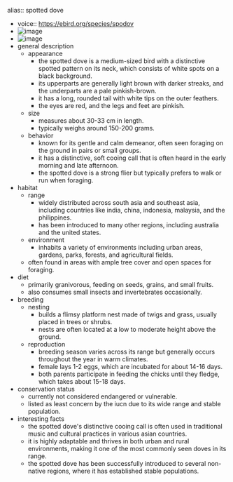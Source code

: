 alias:: spotted dove

- voice:: https://ebird.org/species/spodov
- ![image](https://ipfs.io/ipfs/QmWGvAt22JfkifkLJWrKXxtJkQxYSqhBTZNyBioQHkAbPx)
- ![image](https://ipfs.io/ipfs/QmRCcVvcz5h4HEVNEZcyuU5touzWdBFjp91pes4ovshstU)
- general description
	- appearance
		- the spotted dove is a medium-sized bird with a distinctive spotted pattern on its neck, which consists of white spots on a black background.
		- its upperparts are generally light brown with darker streaks, and the underparts are a pale pinkish-brown.
		- it has a long, rounded tail with white tips on the outer feathers.
		- the eyes are red, and the legs and feet are pinkish.
	- size
		- measures about 30-33 cm in length.
		- typically weighs around 150-200 grams.
	- behavior
		- known for its gentle and calm demeanor, often seen foraging on the ground in pairs or small groups.
		- it has a distinctive, soft cooing call that is often heard in the early morning and late afternoon.
		- the spotted dove is a strong flier but typically prefers to walk or run when foraging.
- habitat
	- range
		- widely distributed across south asia and southeast asia, including countries like india, china, indonesia, malaysia, and the philippines.
		- has been introduced to many other regions, including australia and the united states.
	- environment
		- inhabits a variety of environments including urban areas, gardens, parks, forests, and agricultural fields.
	- often found in areas with ample tree cover and open spaces for foraging.
- diet
	- primarily granivorous, feeding on seeds, grains, and small fruits.
	- also consumes small insects and invertebrates occasionally.
- breeding
	- nesting
		- builds a flimsy platform nest made of twigs and grass, usually placed in trees or shrubs.
		- nests are often located at a low to moderate height above the ground.
	- reproduction
		- breeding season varies across its range but generally occurs throughout the year in warm climates.
		- female lays 1-2 eggs, which are incubated for about 14-16 days.
		- both parents participate in feeding the chicks until they fledge, which takes about 15-18 days.
- conservation status
	- currently not considered endangered or vulnerable.
	- listed as least concern by the iucn due to its wide range and stable population.
- interesting facts
	- the spotted dove's distinctive cooing call is often used in traditional music and cultural practices in various asian countries.
	- it is highly adaptable and thrives in both urban and rural environments, making it one of the most commonly seen doves in its range.
	- the spotted dove has been successfully introduced to several non-native regions, where it has established stable populations.